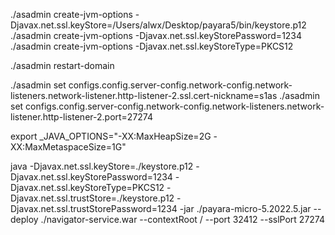 

./asadmin create-jvm-options -Djavax.net.ssl.keyStore=/Users/alwx/Desktop/payara5/bin/keystore.p12
./asadmin create-jvm-options -Djavax.net.ssl.keyStorePassword=1234
./asadmin create-jvm-options -Djavax.net.ssl.keyStoreType=PKCS12

./asadmin restart-domain


./asadmin set configs.config.server-config.network-config.network-listeners.network-listener.http-listener-2.ssl.cert-nickname=s1as
./asadmin set configs.config.server-config.network-config.network-listeners.network-listener.http-listener-2.port=27274

export _JAVA_OPTIONS="-XX:MaxHeapSize=2G -XX:MaxMetaspaceSize=1G"


java -Djavax.net.ssl.keyStore=./keystore.p12 -Djavax.net.ssl.keyStorePassword=1234 -Djavax.net.ssl.keyStoreType=PKCS12 -Djavax.net.ssl.trustStore=./keystore.p12 -Djavax.net.ssl.trustStorePassword=1234 -jar ./payara-micro-5.2022.5.jar --deploy ./navigator-service.war --contextRoot / --port 32412 --sslPort 27274
